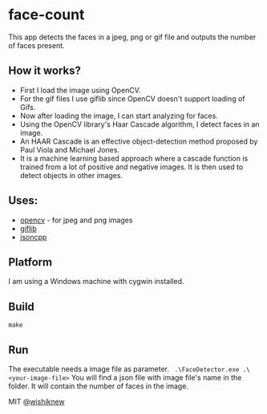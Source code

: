 # face-count

This app detects the faces in a jpeg, png or gif file and outputs the number of faces present.

## How it works?
  * First I load the image using OpenCV.
  * For the gif files I use giflib since OpenCV doesn't support loading of Gifs.
  * Now after loading the image, I can start analyzing for faces.
  * Using the OpenCV library's Haar Cascade algorithm, I detect faces in an image.
  * An HAAR Cascade is an effective object-detection method proposed by Paul Viola and Michael Jones.
  * It is a machine learning based approach where a cascade function is trained from a lot of positive and negative images. It is then used to detect         objects in other images.
  
## Uses:
* [opencv](https://opencv.org/) - for jpeg and png images
* [giflib](http://giflib.sourceforge.net/)
* [jsoncpp](https://github.com/open-source-parsers/jsoncpp)

##  Platform
I am using a Windows machine with cygwin installed. 

## Build
 ``` make ```
## Run
The executable needs a image file as parameter.
 ``` .\FaceDetector.exe .\<your-image-file>```
 You will find a json file with image file's name in the folder.
 It will contain the number of faces in the image.
 
 MIT @[wishiknew](github.com/wishiknew)

